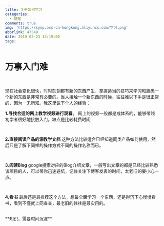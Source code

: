 ```yaml
---
title: 关于如何学习
categories:
  - 随笔
comments: true
img: 'https://synp.oss-cn-hongkong.aliyuncs.com/学习.png'
abbrlink: 47548
date: 2019-05-23 13:19:00
tags:
---
```


# 万事入门难
<br/>

现在社会变化很快，时时刻刻都有新的东西产生，掌握适当的技巧来学习和熟悉一个新的东西是非常有必要的。当人接触一个新东西的时候，往往难以下手是很正常的，因为一无所知。我这里说下个人的经验：

**1.寻找合适的网上教学视频进行观看。** 
网上的视频一般都是成体系的，能够带领初学者很好地接触入门。缺点是比较耗费时间

<br/>

**2.直接阅读产品的源教学文档**
这种方法比较适合已经知道同类产品如何使用，然后只是了解下同样的操作方式不同的操作名称而已。

<br/>

**3.阅读Blog**
google搜索对应的Blog介绍文章，一般写出文章的都是已经比较熟悉该项目的人，可以带你迅速避坑，记住关注下博客发表的时间，太老旧的要小心一点。

<br/>

**4.看书**
最后还是最推荐这个方法，想最全面学习一个东西，还是得沉下心慢慢看书，看到不懂就上网查查，最老旧的往往是最实用的。

<br/>
**知识，需要时间沉淀**